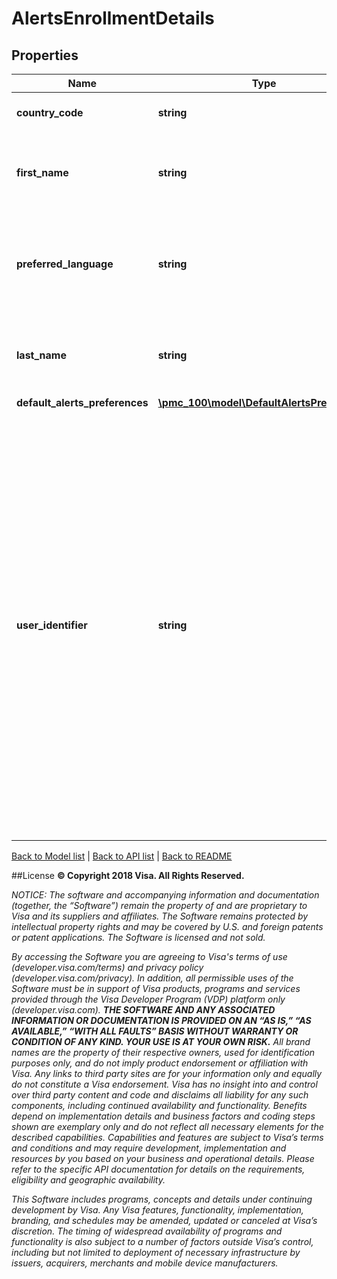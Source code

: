 # AlertsEnrollmentDetails

## Properties
Name | Type | Description | Notes
------------ | ------------- | ------------- | -------------
**country_code** | **string** | Three letter ISO ALPHA-3 Code. | 
**first_name** | **string** | First name of the Customer, Maximum of 25 characters | 
**preferred_language** | **string** | Language codes supported are en-us (English US) and es-us (Spanish US). | 
**last_name** | **string** | Last name of the Customer, Maximum of 25 characters | 
**default_alerts_preferences** | [**\pmc_100\model\DefaultAlertsPreferences**](DefaultAlertsPreferences.md) |  | 
**user_identifier** | **string** | Uniquely identifies the cardholder who is to receive the alert message. The notification Service Provider should use this value to identify an individual and their contact preferences.  The userIdentifier should be a GUID, but at minimum must be unique per enrolling application. It is mandatory for VTC notifications. Maximum of 72 characters | 

[Back to Model list](../../README.md#documentation-for-models)   |   [Back to API list](../../README.md#documentation-for-api-endpoints)   |   [Back to README](../../README.md)



##License
**© Copyright 2018 Visa. All Rights Reserved.**

*NOTICE: The software and accompanying information and documentation (together, the “Software”) remain the property of
and are proprietary to Visa and its suppliers and affiliates. The Software remains protected by intellectual property
rights and may be covered by U.S. and foreign patents or patent applications. The Software is licensed and not sold.*

*By accessing the Software you are agreeing to Visa's terms of use (developer.visa.com/terms) and privacy policy (developer.visa.com/privacy).
In addition, all permissible uses of the Software must be in support of Visa products, programs and services provided
through the Visa Developer Program (VDP) platform only (developer.visa.com). **THE SOFTWARE AND ANY ASSOCIATED
INFORMATION OR DOCUMENTATION IS PROVIDED ON AN “AS IS,” “AS AVAILABLE,” “WITH ALL FAULTS” BASIS WITHOUT WARRANTY OR
CONDITION OF ANY KIND. YOUR USE IS AT YOUR OWN RISK.** All brand names are the property of their respective owners, used for identification purposes only, and do not imply
product endorsement or affiliation with Visa. Any links to third party sites are for your information only and equally
do not constitute a Visa endorsement. Visa has no insight into and control over third party content and code and disclaims
all liability for any such components, including continued availability and functionality. Benefits depend on implementation
details and business factors and coding steps shown are exemplary only and do not reflect all necessary elements for the
described capabilities. Capabilities and features are subject to Visa’s terms and conditions and may require development,
implementation and resources by you based on your business and operational details. Please refer to the specific
API documentation for details on the requirements, eligibility and geographic availability.*

*This Software includes programs, concepts and details under continuing development by Visa. Any Visa features,
functionality, implementation, branding, and schedules may be amended, updated or canceled at Visa’s discretion.
The timing of widespread availability of programs and functionality is also subject to a number of factors outside Visa’s control,
including but not limited to deployment of necessary infrastructure by issuers, acquirers, merchants and mobile device manufacturers.*